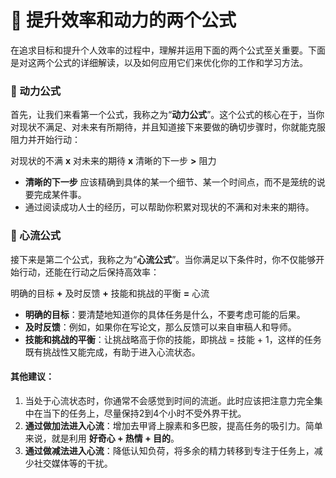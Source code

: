 # 🚀 提升效率和动力的两个公式

在追求目标和提升个人效率的过程中，理解并运用下面的两个公式至关重要。下面是对这两个公式的详细解读，以及如何应用它们来优化你的工作和学习方法。

### 💪 动力公式

首先，让我们来看第一个公式，我称之为“**动力公式**”。这个公式的核心在于，当你对现状不满足、对未来有所期待，并且知道接下来要做的确切步骤时，你就能克服阻力并开始行动：

对现状的不满 **x** 对未来的期待 **x** 清晰的下一步 **>** 阻力

- **清晰的下一步** 应该精确到具体的某一个细节、某一个时间点，而不是笼统的说要完成某件事。
- 通过阅读成功人士的经历，可以帮助你积累对现状的不满和对未来的期待。

### 🧠 心流公式

接下来是第二个公式，我称之为“**心流公式**”。当你满足以下条件时，你不仅能够开始行动，还能在行动之后保持高效率：

明确的目标 **+** 及时反馈 **+** 技能和挑战的平衡 **=** 心流

- **明确的目标**：要清楚地知道你的具体任务是什么，不要考虑可能的后果。
- **及时反馈**：例如，如果你在写论文，那么反馈可以来自审稿人和导师。
- **技能和挑战的平衡**：让挑战略高于你的技能，即挑战 = 技能 + 1，这样的任务既有挑战性又能完成，有助于进入心流状态。

#### 其他建议：

1. 当处于心流状态时，你通常不会感觉到时间的流逝。此时应该把注意力完全集中在当下的任务上，尽量保持2到4个小时不受外界干扰。
2. **通过做加法进入心流**：增加去甲肾上腺素和多巴胺，提高任务的吸引力。简单来说，就是利用 **好奇心 + 热情 + 目的**。
3. **通过做减法进入心流**：降低认知负荷，将多余的精力转移到专注于任务上，减少社交媒体等的干扰。
